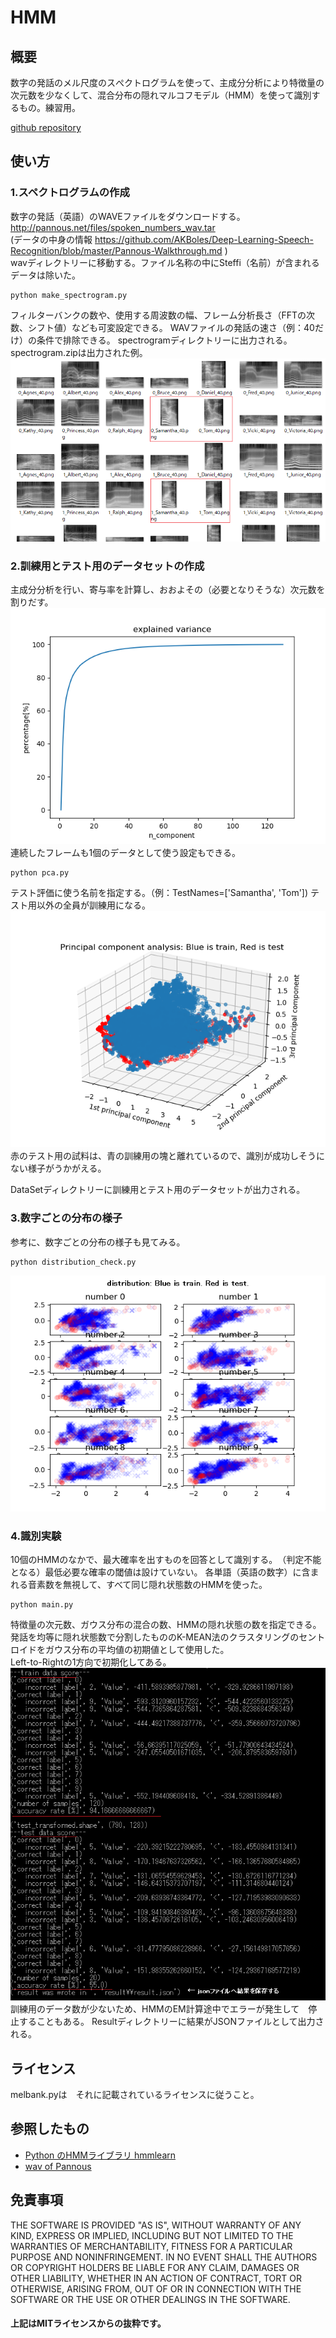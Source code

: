 # HMM 

## 概要  

数字の発話のメル尺度のスぺクトログラムを使って、主成分分析により特徴量の次元数を少なくして、混合分布の隠れマルコフモデル（HMM）を使って識別するもの。練習用。  
 

[github repository](https://github.com/shun60s/HMM)

## 使い方  
### 1.スペクトログラムの作成  

数字の発話（英語）のWAVEファイルをダウンロードする。  <http://pannous.net/files/spoken_numbers_wav.tar>  
(データの中身の情報 <https://github.com/AKBoles/Deep-Learning-Speech-Recognition/blob/master/Pannous-Walkthrough.md> )  
wavディレクトリーに移動する。ファイル名称の中にSteffi（名前）が含まれるデータは除いた。 
```
python make_spectrogram.py
```
フィルターバンクの数や、使用する周波数の幅、フレーム分析長さ（FFTの次数、シフト値）なども可変設定できる。
WAVファイルの発話の速さ（例：40だけ）の条件で排除できる。
spectrogramディレクトリーに出力される。
spectrogram.zipは出力された例。  
![スペクトログラムの例](docs/Mel-scale-spectrogram.png)  


### 2.訓練用とテスト用のデータセットの作成  

主成分分析を行い、寄与率を計算し、おおよその（必要となりそうな）次元数を割りだす。
![寄与率](docs/explained_variance.png)  
連続したフレームも1個のデータとして使う設定もできる。

```
python pca.py
```

テスト評価に使う名前を指定する。（例：TestNames=['Samantha', 'Tom']) テスト用以外の全員が訓練用になる。  
![主要3軸での分布](docs/PrincipalComponentAnalysis.png)  
赤のテスト用の試料は、青の訓練用の塊と離れているので、識別が成功しそうにない様子がうかがえる。  

DataSetディレクトリーに訓練用とテスト用のデータセットが出力される。  


### 3.数字ごとの分布の様子  
参考に、数字ごとの分布の様子も見てみる。

```
python distribution_check.py
```

![数字ごとの分布](docs/distribution_check.png)  


### 4.識別実験

10個のHMMのなかで、最大確率を出すものを回答として識別する。　（判定不能となる）最低必要な確率の閾値は設けていない。
各単語（英語の数字）に含まれる音素数を無視して、すべて同じ隠れ状態数のHMMを使った。  
```
python main.py
```

特徴量の次元数、ガウス分布の混合の数、HMMの隠れ状態の数を指定できる。　
発話を均等に隠れ状態数で分割したもののK-MEAN法のクラスタリングのセントロイドをガウス分布の平均値の初期値として使用した。  
Left-to-Rightの1方向で初期化してある。  
![識別結果の例](docs/result_sample.png)  
訓練用のデータ数が少ないため、HMMのEM計算途中でエラーが発生して　停止することもある。
Resultディレクトリーに結果がJSONファイルとして出力される。 

## ライセンス  
melbank.pyは　それに記載されているライセンスに従うこと。


## 参照したもの  

- [Python のHMMライブラリ hmmlearn](http://hmmlearn.readthedocs.io/en/latest/tutorial.html)
- [wav of Pannous](https://github.com/AKBoles/Deep-Learning-Speech-Recognition/blob/master/Pannous-Walkthrough.md)



## 免責事項　
  
THE SOFTWARE IS PROVIDED "AS IS", WITHOUT WARRANTY OF ANY KIND, EXPRESS OR IMPLIED, 
INCLUDING BUT NOT LIMITED TO THE WARRANTIES OF MERCHANTABILITY, FITNESS 
FOR A PARTICULAR PURPOSE AND NONINFRINGEMENT. IN NO EVENT SHALL 
THE AUTHORS OR COPYRIGHT HOLDERS BE LIABLE FOR ANY CLAIM, DAMAGES OR OTHER LIABILITY, 
WHETHER IN AN ACTION OF CONTRACT, TORT OR OTHERWISE, ARISING FROM, 
OUT OF OR IN CONNECTION WITH THE SOFTWARE OR THE USE OR OTHER DEALINGS IN THE SOFTWARE.  
#### 上記はMITライセンスからの抜粋です。 

